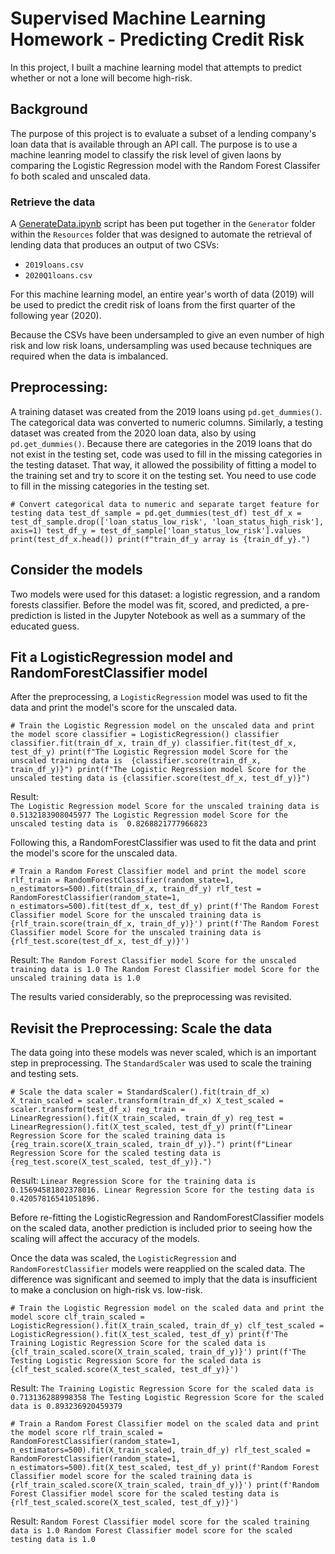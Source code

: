 # Supervised Machine Learning Homework - Predicting Credit Risk

In this project, I built a machine learning model that attempts to predict whether or not a lone will become high-risk. 

## Background

The purpose of this project is to evaluate a subset of a lending company's loan data that is available through an API call.  The purpose is to use a machine leanring model to classify the risk level of given laons by comparing the Logistic Regression model with the Random Forest Classifer fo both scaled and unscaled data.  

### Retrieve the data

A [GenerateData.ipynb](/Resources/Generator/GenerateData.ipynb) script has been put together in the `Generator` folder within the `Resources` folder that was designed to automate the retrieval of lending data that produces an output of two CSVs: 

* `2019loans.csv`
* `2020Q1loans.csv`

For this machine learning model, an entire year's worth of data (2019) will be used to predict the credit risk of loans from the first quarter of the following year (2020).

Because the CSVs have been undersampled to give an even number of high risk and low risk loans, undersampling was used because techniques are required when the data is imbalanced. 

## Preprocessing: 

A training dataset was created from the 2019 loans using `pd.get_dummies()`.  The categorical data was converted to numeric columns. Similarly, a testing dataset was created from the 2020 loan data, also by using `pd.get_dummies()`. Because there are categories in the 2019 loans that do not exist in the testing set, code was used to fill in the missing categories in the testing dataset.  That way, it allowed the possibility of fitting a model to the training set and try to score it on the testing set. You need to use code to fill in the missing categories in the testing set. 

`# Convert categorical data to numeric and separate target feature for testing data
test_df_sample = pd.get_dummies(test_df)
test_df_x = test_df_sample.drop(['loan_status_low_risk', 'loan_status_high_risk'], axis=1)
test_df_y = test_df_sample['loan_status_low_risk'].values
print(test_df_x.head())
print(f"train_df_y array is {train_df_y}.")`

## Consider the models

Two models were used for this dataset: a logistic regression, and a random forests classifier. Before the model was fit, scored, and predicted, a pre-prediction is listed in the Jupyter Notebook as well as a summary of the educated guess. 

## Fit a LogisticRegression model and RandomForestClassifier model

After the preprocessing, a `LogisticRegression` model was used to fit the data and print the model's score for the unscaled data.  

`# Train the Logistic Regression model on the unscaled data and print the model score
classifier = LogisticRegression()
classifier
classifier.fit(train_df_x, train_df_y)
classifier.fit(test_df_x, test_df_y)
print(f"The Logistic Regression model Score for the unscaled training data is  {classifier.score(train_df_x, train_df_y)}")
print(f"The Logistic Regression model Score for the unscaled testing data is {classifier.score(test_df_x, test_df_y)}")`

Result:  
    `The Logistic Regression model Score for the unscaled training data is 0.5132183908045977
    The Logistic Regression model Score for the unscaled testing data is  0.8268821777966823`

Following this, a RandomForestClassifier was used to fit the data and print the model's score for the unscaled data.

`# Train a Random Forest Classifier model and print the model score
rlf_train = RandomForestClassifier(random_state=1, n_estimators=500).fit(train_df_x, train_df_y)
rlf_test = RandomForestClassifier(random_state=1, n_estimators=500).fit(test_df_x, test_df_y)
print(f'The Random Forest Classifier model Score for the unscaled training data is {rlf_train.score(train_df_x, train_df_y)}')
print(f'The Random Forest Classifier model Score for the unscaled training data is {rlf_test.score(test_df_x, test_df_y)}')`

Result:
    `The Random Forest Classifier model Score for the unscaled training data is 1.0
    The Random Forest Classifier model Score for the unscaled training data is 1.0`

The results varied considerably, so the preprocessing was revisited.

## Revisit the Preprocessing: Scale the data

The data going into these models was never scaled, which is an important step in preprocessing. The `StandardScaler` was used to scale the training and testing sets. 

`# Scale the data
scaler = StandardScaler().fit(train_df_x)
X_train_scaled = scaler.transform(train_df_x)
X_test_scaled = scaler.transform(test_df_x)
reg_train = LinearRegression().fit(X_train_scaled, train_df_y)
reg_test = LinearRegression().fit(X_test_scaled, test_df_y)
print(f"Linear Regression Score for the scaled training data is {reg_train.score(X_train_scaled, train_df_y)}.")
print(f"Linear Regression Score for the scaled testing data is {reg_test.score(X_test_scaled, test_df_y)}.")`

Result:
    `Linear Regression Score for the training data is 0.15694581802378016.
    Linear Regression Score for the testing data is 0.42057816541051896.`

Before re-fitting the LogisticRegression and RandomForestClassifier models on the scaled data, another prediction is included prior to seeing how the scaling will affect the accuracy of the models.  

Once the data was scaled, the `LogisticRegression` and `RandomForestClassifier` models were reapplied on the scaled data. The difference was significant and seemed to imply that the data is insufficient to make a conclusion on high-risk vs. low-risk.

`# Train the Logistic Regression model on the scaled data and print the model score
clf_train_scaled = LogisticRegression().fit(X_train_scaled, train_df_y)
clf_test_scaled = LogisticRegression().fit(X_test_scaled, test_df_y)
print(f'The Training Logistic Regression Score for the scaled data is {clf_train_scaled.score(X_train_scaled, train_df_y)}')
print(f'The Testing Logistic Regression Score for the scaled data is {clf_test_scaled.score(X_test_scaled, test_df_y)}')`

Result:
    `The Training Logistic Regression Score for the scaled data is 0.713136288998358
    The Testing Logistic Regression Score for the scaled data is 0.893236920459379`

`# Train a Random Forest Classifier model on the scaled data and print the model score
rlf_train_scaled = RandomForestClassifier(random_state=1, n_estimators=500).fit(X_train_scaled, train_df_y)
rlf_test_scaled = RandomForestClassifier(random_state=1, n_estimators=500).fit(X_test_scaled, test_df_y)
print(f'Random Forest Classifier model score for the scaled training data is {rlf_train_scaled.score(X_train_scaled, train_df_y)}')
print(f'Random Forest Classifier model score for the scaled testing data is {rlf_test_scaled.score(X_test_scaled, test_df_y)}')`

Result:
    `Random Forest Classifier model score for the scaled training data is 1.0
    Random Forest Classifier model score for the scaled testing data is 1.0`